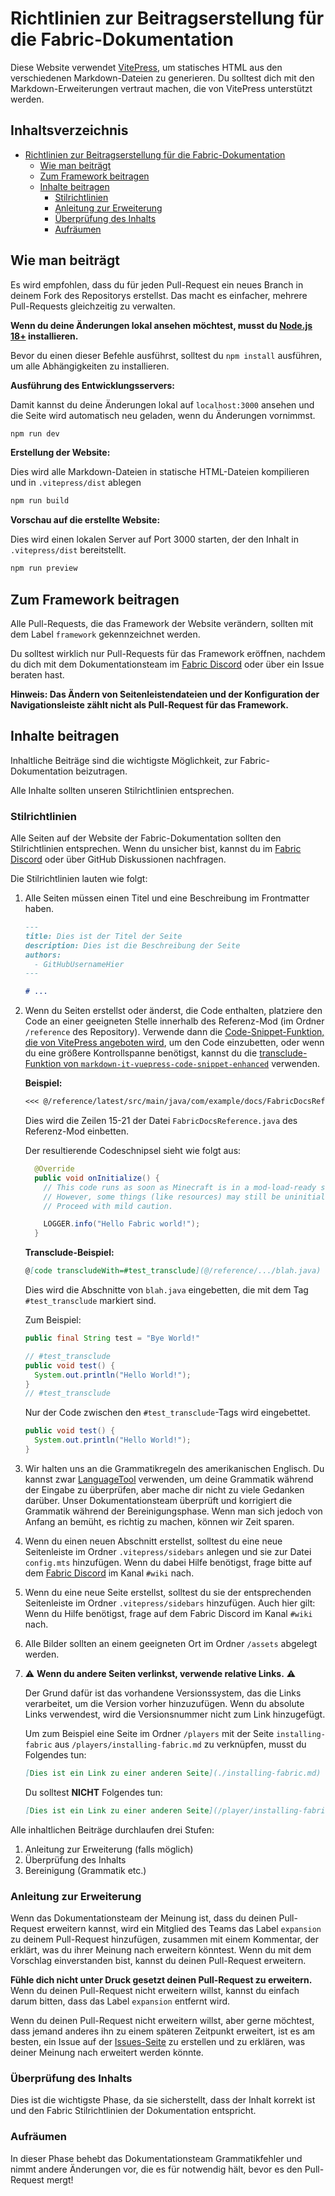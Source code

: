 # Richtlinien zur Beitragserstellung für die Fabric-Dokumentation

Diese Website verwendet [VitePress](https://vitepress.vuejs.org/), um statisches HTML aus den verschiedenen Markdown-Dateien zu generieren. Du solltest dich mit den Markdown-Erweiterungen vertraut machen, die von VitePress unterstützt werden.

## Inhaltsverzeichnis

- [Richtlinien zur Beitragserstellung für die Fabric-Dokumentation](#fabric-documentation-contribution-guidelines)
  - [Wie man beiträgt](#how-to-contribute)
  - [Zum Framework beitragen](#contributing-framework)
  - [Inhalte beitragen](#contributing-content)
    - [Stilrichtlinien](#style-guidelines)
    - [Anleitung zur Erweiterung](#guidance-for-expansion)
    - [Überprüfung des Inhalts](#content-verification)
    - [Aufräumen](#cleanup)

## Wie man beiträgt

Es wird empfohlen, dass du für jeden Pull-Request ein neues Branch in deinem Fork des Repositorys erstellst. Das macht es einfacher, mehrere Pull-Requests gleichzeitig zu verwalten.

**Wenn du deine Änderungen lokal ansehen möchtest, musst du [Node.js 18+](https://nodejs.org/en/) installieren.**

Bevor du einen dieser Befehle ausführst, solltest du `npm install` ausführen, um alle Abhängigkeiten zu installieren.

**Ausführung des Entwicklungsservers:**

Damit kannst du deine Änderungen lokal auf `localhost:3000` ansehen und die Seite wird automatisch neu geladen, wenn du Änderungen vornimmst.

```bash
npm run dev
```

**Erstellung der Website:**

Dies wird alle Markdown-Dateien in statische HTML-Dateien kompilieren und in `.vitepress/dist` ablegen

```bash
npm run build
```

**Vorschau auf die erstellte Website:**

Dies wird einen lokalen Server auf Port 3000 starten, der den Inhalt in `.vitepress/dist` bereitstellt.

```bash
npm run preview
```

## Zum Framework beitragen

Alle Pull-Requests, die das Framework der Website verändern, sollten mit dem Label `framework` gekennzeichnet werden.

Du solltest wirklich nur Pull-Requests für das Framework eröffnen, nachdem du dich mit dem Dokumentationsteam im [Fabric Discord](https://discord.gg/v6v4pMv) oder über ein Issue beraten hast.

**Hinweis: Das Ändern von Seitenleistendateien und der Konfiguration der Navigationsleiste zählt nicht als Pull-Request für das Framework.**

## Inhalte beitragen

Inhaltliche Beiträge sind die wichtigste Möglichkeit, zur Fabric-Dokumentation beizutragen.

Alle Inhalte sollten unseren Stilrichtlinien entsprechen.

### Stilrichtlinien

Alle Seiten auf der Website der Fabric-Dokumentation sollten den Stilrichtlinien entsprechen. Wenn du unsicher bist, kannst du im [Fabric Discord](https://discord.gg/v6v4pMv) oder über GitHub Diskussionen nachfragen.

Die Stilrichtlinien lauten wie folgt:

1. Alle Seiten müssen einen Titel und eine Beschreibung im Frontmatter haben.

   ```md
   ---
   title: Dies ist der Titel der Seite
   description: Dies ist die Beschreibung der Seite
   authors:
     - GitHubUsernameHier
   ---

   # ...
   ```

2. Wenn du Seiten erstellst oder änderst, die Code enthalten, platziere den Code an einer geeigneten Stelle innerhalb des Referenz-Mod (im Ordner `/reference` des Repository). Verwende dann die [Code-Snippet-Funktion, die von VitePress angeboten wird](https://vitepress.dev/guide/markdown#import-code-snippets), um den Code einzubetten, oder wenn du eine größere Kontrollspanne benötigst, kannst du die [transclude-Funktion von `markdown-it-vuepress-code-snippet-enhanced`](https://github.com/fabioaanthony/markdown-it-vuepress-code-snippet-enhanced) verwenden.

   **Beispiel:**

   ```md
   <<< @/reference/latest/src/main/java/com/example/docs/FabricDocsReference.java{15-21 java}
   ```

   Dies wird die Zeilen 15-21 der Datei `FabricDocsReference.java` des Referenz-Mod einbetten.

   Der resultierende Codeschnipsel sieht wie folgt aus:

   ```java
     @Override
     public void onInitialize() {
       // This code runs as soon as Minecraft is in a mod-load-ready state.
       // However, some things (like resources) may still be uninitialized.
       // Proceed with mild caution.

       LOGGER.info("Hello Fabric world!");
     }
   ```

   **Transclude-Beispiel:**

   ```md
   @[code transcludeWith=#test_transclude](@/reference/.../blah.java)
   ```

   Dies wird die Abschnitte von `blah.java` eingebetten, die mit dem Tag `#test_transclude` markiert sind.

   Zum Beispiel:

   ```java
   public final String test = "Bye World!"

   // #test_transclude
   public void test() {
     System.out.println("Hello World!");
   }
   // #test_transclude
   ```

   Nur der Code zwischen den `#test_transclude`-Tags wird eingebettet.

   ```java
   public void test() {
     System.out.println("Hello World!");
   }
   ```

3. Wir halten uns an die Grammatikregeln des amerikanischen Englisch. Du kannst zwar [LanguageTool](https://languagetool.org/) verwenden, um deine Grammatik während der Eingabe zu überprüfen, aber mache dir nicht zu viele Gedanken darüber. Unser Dokumentationsteam überprüft und korrigiert die Grammatik während der Bereinigungsphase. Wenn man sich jedoch von Anfang an bemüht, es richtig zu machen, können wir Zeit sparen.

4. Wenn du einen neuen Abschnitt erstellst, solltest du eine neue Seitenleiste im Ordner `.vitepress/sidebars` anlegen und sie zur Datei `config.mts` hinzufügen. Wenn du dabei Hilfe benötigst, frage bitte auf dem [Fabric Discord](https://discord.gg/v6v4pMv) im Kanal `#wiki` nach.

5. Wenn du eine neue Seite erstellst, solltest du sie der entsprechenden Seitenleiste im Ordner `.vitepress/sidebars` hinzufügen. Auch hier gilt: Wenn du Hilfe benötigst, frage auf dem Fabric Discord im Kanal `#wiki` nach.

6. Alle Bilder sollten an einem geeigneten Ort im Ordner `/assets` abgelegt werden.

7. ⚠️ **Wenn du andere Seiten verlinkst, verwende relative Links.** ⚠️

   Der Grund dafür ist das vorhandene Versionssystem, das die Links verarbeitet, um die Version vorher hinzuzufügen. Wenn du absolute Links verwendest, wird die Versionsnummer nicht zum Link hinzugefügt.

   Um zum Beispiel eine Seite im Ordner `/players` mit der Seite `installing-fabric` aus `/players/installing-fabric.md` zu verknüpfen, musst du Folgendes tun:

   ```md
   [Dies ist ein Link zu einer anderen Seite](./installing-fabric.md)
   ```

   Du solltest **NICHT** Folgendes tun:

   ```md
   [Dies ist ein Link zu einer anderen Seite](/player/installing-fabric)
   ```

Alle inhaltlichen Beiträge durchlaufen drei Stufen:

1. Anleitung zur Erweiterung (falls möglich)
2. Überprüfung des Inhalts
3. Bereinigung (Grammatik etc.)

### Anleitung zur Erweiterung

Wenn das Dokumentationsteam der Meinung ist, dass du deinen Pull-Request erweitern kannst, wird ein Mitglied des Teams das Label `expansion` zu deinem Pull-Request hinzufügen, zusammen mit einem Kommentar, der erklärt, was du ihrer Meinung nach erweitern könntest. Wenn du mit dem Vorschlag einverstanden bist, kannst du deinen Pull-Request erweitern.

**Fühle dich nicht unter Druck gesetzt deinen Pull-Request zu erweitern.** Wenn du deinen Pull-Request nicht erweitern willst, kannst du einfach darum bitten, dass das Label `expansion` entfernt wird.

Wenn du deinen Pull-Request nicht erweitern willst, aber gerne möchtest, dass jemand anderes ihn zu einem späteren Zeitpunkt erweitert, ist es am besten, ein Issue auf der [Issues-Seite](https://github.com/FabricMC/fabric-docs/issues) zu erstellen und zu erklären, was deiner Meinung nach erweitert werden könnte.

### Überprüfung des Inhalts

Dies ist die wichtigste Phase, da sie sicherstellt, dass der Inhalt korrekt ist und den Fabric Stilrichtlinien der Dokumentation entspricht.

### Aufräumen

In dieser Phase behebt das Dokumentationsteam Grammatikfehler und nimmt andere Änderungen vor, die es für notwendig hält, bevor es den Pull-Request mergt!
